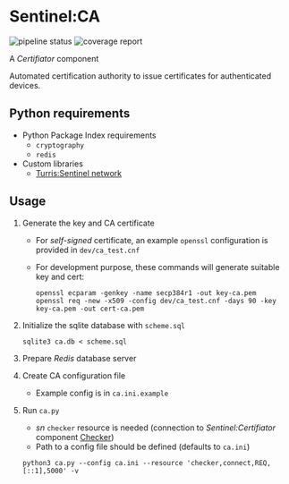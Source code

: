 # Sentinel:CA

![pipeline status](https://gitlab.nic.cz/turris/sentinel/ca/badges/master/pipeline.svg)
![coverage report](https://gitlab.nic.cz/turris/sentinel/ca/badges/master/coverage.svg)

A *Certifiator* component

Automated certification authority to issue certificates for authenticated
devices.


## Python requirements

- Python Package Index requirements
    - `cryptography`
    - `redis`
- Custom libraries
    - [Turris:Sentinel network](https://gitlab.nic.cz/turris/sentinel/sn)


## Usage

1. Generate the key and CA certificate

    - For *self-signed* certificate, an example `openssl` configuration is
      provided in `dev/ca_test.cnf`

    - For development purpose, these commands will generate suitable key and cert:

        ```
        openssl ecparam -genkey -name secp384r1 -out key-ca.pem
        openssl req -new -x509 -config dev/ca_test.cnf -days 90 -key key-ca.pem -out cert-ca.pem
        ```

2. Initialize the sqlite database with `scheme.sql`

    ```
    sqlite3 ca.db < scheme.sql
    ```

3. Prepare *Redis* database server
4. Create CA configuration file
    - Example config is in `ca.ini.example`
5. Run `ca.py`
    - *sn* `checker` resource is needed (connection to *Sentinel:Certifiator*
      component [Checker](https://gitlab.nic.cz/turris/sentinel/checker))
    - Path to a config file should be defined (defaults to `ca.ini`)

    ```
    python3 ca.py --config ca.ini --resource 'checker,connect,REQ,[::1],5000' -v
    ```
